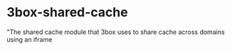 # 3box-shared-cache
"The shared cache module that 3box uses to share cache across domains using an iframe
